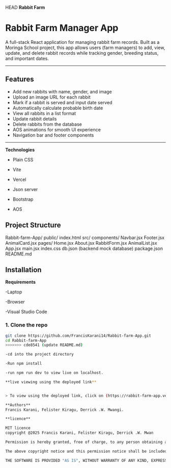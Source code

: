  HEAD
**Rabbit Farm**

#  Rabbit Farm Manager App

A full-stack React application for managing rabbit farm records. Built as a Moringa School project, this app allows users (farm managers) to add, view, update, and delete rabbit records while tracking gender, breeding status, and important dates.

---

##  Features

-  Add new rabbits with name, gender, and image
-  Upload an image URL for each rabbit
-  Mark if a rabbit is served and input date served
-  Automatically calculate probable birth date
-  View all rabbits in a list format
-  Update rabbit details
-  Delete rabbits from the database
-  AOS animations for smooth UI experience
-  Navigation bar and footer components

---

**Technologies**

- Plain CSS

- Vite

- Vercel

- Json server

- Bootstrap

- AOS


##  Project Structure
Rabbit-farm-App/
 public/
index.html
 src/
components/
 Navbar.jsx
 Footer.jsx
 AnimalCard.jsx
 pages/
Home.jsx
About.jsx
RabbitForm.jsx
AnimalList.jsx
 App.jsx
main.jsx
 index.css
 db.json (backend mock database)
package.json
README.md

## Installation

**Requirements**

-Laptop

-Browser

-Visual Studio Code



### 1. Clone the repo

```bash
git clone https://github.com/FrancisKarani14/Rabbit-farm-App.git
cd Rabbit-farm-App
>>>>>>> cde8541 (update README.md)

-cd into the project directory

-Run npm install

-run npm run dev to view live on localhost.

**live viewing using the deployed link**


> To view using the deployed link, click on (https://rabbit-farm-app.vercel.app/) to open a new tab on your browser.

**Authors**
Francis Karani, Felister Kiragu, Derrick .W. Mwangi.

**licence**

MIT licence
copyright @2025 Francis Karani, Felister Kiragu, Derrick .W. Mwan

Permission is hereby granted, free of charge, to any person obtaining a copy of this software and associated documentation files (the "Software"), to deal in the Software without restriction, including without limitation the rights to use, copy, modify, merge, publish, distribute, sublicense, and/or sell copies of the Software, and to permit persons to whom the Software is furnished to do so, subject to the following conditions:

The above copyright notice and this permission notice shall be included in all copies or substantial portions of the Software.

THE SOFTWARE IS PROVIDED "AS IS", WITHOUT WARRANTY OF ANY KIND, EXPRESS OR IMPLIED, INCLUDING BUT NOT LIMITED TO THE WARRANTIES OF MERCHANTABILITY, FITNESS FOR A PARTICULAR PURPOSE AND NONINFRINGEMENT. IN NO EVENT SHALL THE AUTHORS OR COPYRIGHT HOLDERS BE LIABLE FOR ANY CLAIM, DAMAGES OR OTHER LIABILITY, WHETHER IN AN ACTION OF CONTRACT, TORT OR OTHERWISE, ARISING FROM, OUT OF OR IN CONNECTION WITH THE SOFTWARE OR THE USE OR OTHER DEALINGS IN THE SOFTWARE.



